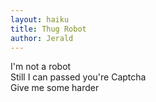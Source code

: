 ```yaml
---
layout: haiku
title: Thug Robot
author: Jerald
---
```


I'm not a robot<br>
Still I can passed you're Captcha<br>
Give me some harder<br>


